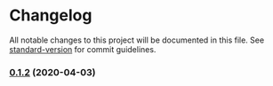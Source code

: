 # Changelog

All notable changes to this project will be documented in this file. See [standard-version](https://github.com/conventional-changelog/standard-version) for commit guidelines.

### [0.1.2](https://github.com/woniu3821/vuecli4-template/compare/v0.1.4...v0.1.2) (2020-04-03)
